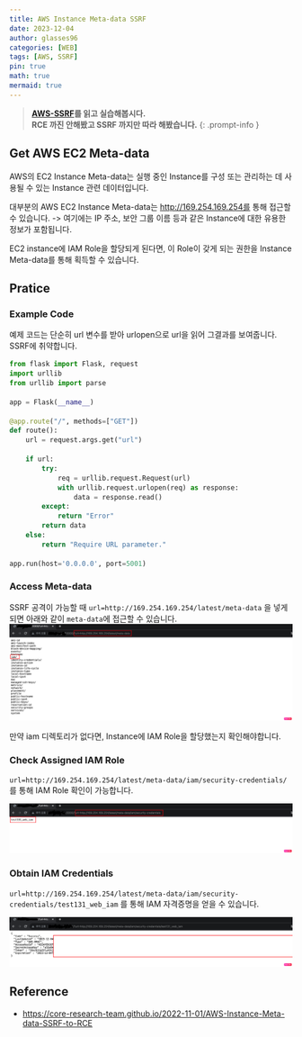 ```yaml
---
title: AWS Instance Meta-data SSRF
date: 2023-12-04
author: glasses96
categories: [WEB]
tags: [AWS, SSRF]
pin: true
math: true
mermaid: true
---
```


> **[AWS-SSRF](https://core-research-team.github.io/2022-11-01/AWS-Instance-Meta-data-SSRF-to-RCE)를 읽고 실습해봅시다.**  
> **RCE 까진 안해봤고 SSRF 까지만 따라 해봤습니다.** 
{: .prompt-info }

## Get AWS EC2 Meta-data 

AWS의 EC2 Instance Meta-data는 실행 중인 Instance를 구성 또는 관리하는 데 사용될 수 있는 Instance 관련 데이터입니다.

대부분의 AWS EC2 Instance Meta-data는 http://169.254.169.254를 통해 접근할 수 있습니다. 
-> 여기에는 IP 주소, 보안 그룹 이름 등과 같은 Instance에 대한 유용한 정보가 포함됩니다.

EC2 instance에 IAM Role을 할당되게 된다면, 이 Role이 갖게 되는 권한을 Instance Meta-data를 통해 획득할 수 있습니다.


## Pratice

### Example Code

예제 코드는 단순히 url 변수를 받아 urlopen으로 url을 읽어 그결과를 보여줍니다.  
SSRF에 취약합니다.

```py
from flask import Flask, request
import urllib
from urllib import parse

app = Flask(__name__)

@app.route("/", methods=["GET"])
def route():
    url = request.args.get("url")

    if url:
        try:
            req = urllib.request.Request(url)
            with urllib.request.urlopen(req) as response:
                data = response.read()
        except:
            return "Error"
        return data
    else:
        return "Require URL parameter."

app.run(host='0.0.0.0', port=5001)

```

### Access Meta-data 
SSRF 공격이 가능할 때 `url=http://169.254.169.254/latest/meta-data` 을 넣게 되면 아래와 같이 `meta-data`에 접근할 수 있습니다.
![meta-data](/assets/post/49/1.png)  

만약 iam 디렉토리가 없다면, Instance에 IAM Role을 할당했는지 확인해야합니다.

### Check Assigned IAM Role
`url=http://169.254.169.254/latest/meta-data/iam/security-credentials/` 를 통해 IAM Role 확인이 가능합니다.

![IAM-ROLE](/assets/post/49/2.png)

### Obtain IAM Credentials
`url=http://169.254.169.254/latest/meta-data/iam/security-credentials/test131_web_iam` 를 통해 IAM 자격증명을 얻을 수 있습니다.


![get-credentials](/assets/post/49/3.png)

## Reference
- https://core-research-team.github.io/2022-11-01/AWS-Instance-Meta-data-SSRF-to-RCE